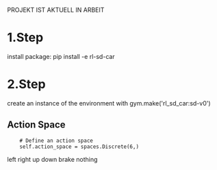 PROJEKT IST AKTUELL IN ARBEIT

# 1.Step
install package:
pip install -e rl-sd-car

# 2.Step
create an instance of the environment with
gym.make('rl_sd_car:sd-v0')


## Action Space

        # Define an action space
        self.action_space = spaces.Discrete(6,)

left
right
up
down
brake
nothing